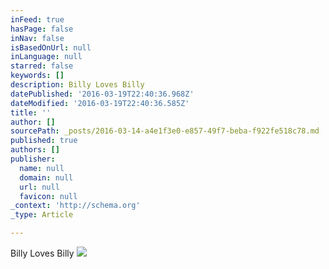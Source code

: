 ```yaml
---
inFeed: true
hasPage: false
inNav: false
isBasedOnUrl: null
inLanguage: null
starred: false
keywords: []
description: Billy Loves Billy
datePublished: '2016-03-19T22:40:36.968Z'
dateModified: '2016-03-19T22:40:36.585Z'
title: ''
author: []
sourcePath: _posts/2016-03-14-a4e1f3e0-e857-49f7-beba-f922fe518c78.md
published: true
authors: []
publisher:
  name: null
  domain: null
  url: null
  favicon: null
_context: 'http://schema.org'
_type: Article

---
```

Billy Loves Billy
![](https://the-grid-user-content.s3-us-west-2.amazonaws.com/8973eddb-dd66-42e3-bba1-7de70d6d4f0d.jpg)